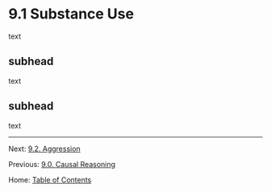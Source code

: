 # 9.1 Substance Use

text

## subhead

text

## subhead

text

--------

Next: [9.2. Aggression](9.2_aggression.md)

Previous: [9.0. Causal Reasoning](9.0_causal_reasoning.md)

Home: [Table of Contents](../index.md)
